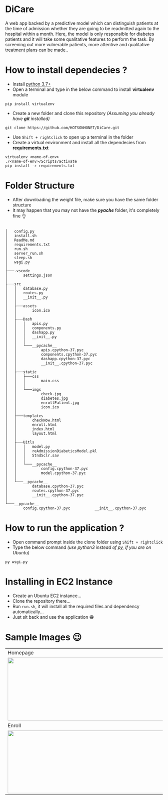 # DiCare

A web app backed by a predictive model which can distinguish patients at the time of admission whether they are going to be readmitted again to the hospital within a month. Here, the model is only responsible for diabetes patients and it will take some qualitative features to perform the task. By screening out more vulnerable patients, more attentive and qualitative treatment plans can be made..


# How to install dependecies ?

* Install [python 3.7+](https://www.python.org/downloads/release/python-378/)
* Open a terminal and type in the below command to install **virtualenv** module
~~~
pip install virtualenv
~~~

* Create a new folder and clone this repository *(Assuming you already have **git** installed)*
~~~
git clone https://github.com/HOTSONHONET/DiCare.git
~~~

* Use `Shift + rightclick` to open up a terminal in the folder
* Create a virtual environment and install all the dependecies from **requirements.txt**
~~~
virtualenv <name-of-env>
./<name-of-env>/Scripts/activate
pip install -r requirements.txt
~~~


# Folder Structure
* After downloading the weight file, make sure you have the same folder structure
* It may happen that you may not have the *__pyache__* folder, it's completely fine 👌
~~~

│   config.py
│   install.sh
│   ReadMe.md
│   requirements.txt
│   run.sh
│   server_run.sh
│   sleep.sh
│   wsgi.py
│
├───.vscode
│       settings.json
│
├───src
│   │   database.py
│   │   routes.py
│   │   __init__.py
│   │
│   ├───assets
│   │       icon.ico
│   │
│   ├───Dash
│   │   │   apis.py
│   │   │   components.py
│   │   │   dashapp.py
│   │   │   __init__.py
│   │   │
│   │   └───__pycache__
│   │           apis.cpython-37.pyc
│   │           components.cpython-37.pyc
│   │           dashapp.cpython-37.pyc
│   │           __init__.cpython-37.pyc
│   │
│   ├───static
│   │   ├───css
│   │   │       main.css
│   │   │
│   │   └───imgs
│   │           check.jpg
│   │           diabetes.jpg
│   │           enrollPatient.jpg
│   │           icon.ico
│   │
│   ├───templates
│   │       checkNow.html
│   │       enroll.html
│   │       index.html
│   │       layout.html
│   │
│   ├───Uitls
│   │   │   model.py
│   │   │   reAdmissionDiabeticsModel.pkl
│   │   │   StndSclr.sav
│   │   │
│   │   └───__pycache__
│   │           config.cpython-37.pyc
│   │           model.cpython-37.pyc
│   │
│   └───__pycache__
│           database.cpython-37.pyc
│           routes.cpython-37.pyc
│           __init__.cpython-37.pyc
│
└───__pycache__
        config.cpython-37.pyc           __init__.cpython-37.pyc
~~~


# How to run the application ?
* Open command prompt inside the clone folder using `Shift + rightclick`
* Type the below command <em>(use python3 instead of py, if you are on Ubuntu)</em>
~~~
py wsgi.py
~~~

# Installing in EC2 Instance
* Create an Ubuntu EC2 instance... 
* Clone the repository there... 
* Run `run.sh`, it will install all the required files and dependency automatically... 
* Just sit back and use the application 😁

# Sample Images 😉
<table>
  <tr>
    <td>Homepage</td>
     <td>Readmission Check</td>
  </tr>
  <tr>
    <td><img src="https://user-images.githubusercontent.com/56304060/114261767-13eb6600-99fa-11eb-99b0-c3eda4d3e447.png" width=500 height=200></td>
    <td><img src="https://user-images.githubusercontent.com/56304060/114261769-151c9300-99fa-11eb-82a6-0ada52ea4bf9.png" width=500 height=200></td>
  </tr>
  <tr>
    <td>Enroll</td>
    <td>Dashboard</td>     
  </tr>
  <tr>
    <td><img src="https://user-images.githubusercontent.com/56304060/114261766-12ba3900-99fa-11eb-9549-da8f9cb2215d.png" width=500 height=200></td>
    <td><img src="https://user-images.githubusercontent.com/56304060/114261764-11890c00-99fa-11eb-87eb-b96f1da742d5.png" width=500 height=200></td>    
  </tr>
 </table>
